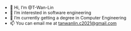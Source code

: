 - 👋 Hi, I’m @T-Wan-Lin
- 👀 I’m interested in software engineering
- 🌱 I’m currently getting a degree in Computer Engineering
- 📫 You can email me at tanwanlin.c2021@gmail.com

<!---
T-Wan-Lin/T-Wan-Lin is a ✨ special ✨ repository because its `README.md` (this file) appears on your GitHub profile.
You can click the Preview link to take a look at your changes.
--->
